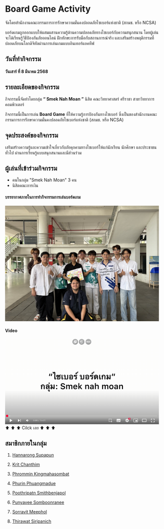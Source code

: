 # Board Game Activity

จัดโดยสำนักงานคณะกรรมการการรักษาความมั่นคงปลอดภัยไซเบอร์แห่งชาติ (สกมช. หรือ NCSA)

บอร์ดเกมถูกออกแบบให้ผสมผสานความรู้ด้านความปลอดภัยทางไซเบอร์กับความสนุกสนาน โดยผู้เล่นจะได้เรียนรู้วิธีป้องกันภัยออนไลน์ ฝึกทักษะการรับมือกับสถานการณ์จริง และเสริมสร้างพฤติกรรมที่ปลอดภัยบนโลกดิจิทัลผ่านการเล่นเกมแบบอินเทอร์แอคทีฟ

## วันที่ทำกิจกรรม
####  วันเสาร์ ที่ 8 มีนาคม 2568


## รายละเอียดของกิจกรรม

กิจกรรมนี้จัดทำโดยกลุ่ม **“ Smek Nah Moan ”**
นิสิต คณะวิทยาศาสตร์ ศรีราชา สาขาวิทยาการคอมพิวเตอร์

กิจกรรมนี้เป็นการเล่น **Board Game** ที่ให้ความรู้การป้องกันทางไซเบอร์
ซึ่งเป็นของสำนักงานคณะกรรมการการรักษาความมั่นคงปลอดภัยไซเบอร์แห่งชาติ (สกมช. หรือ NCSA)


## จุดประสงค์ของกิจกรรม
เสริมสร้างความรู้และความเข้าใจเกี่ยวกับภัยคุกคามทางไซเบอร์ให้แก่นักเรียน นักศึกษา และประชาชนทั่วไป ผ่านการเรียนรู้แบบสนุกสนานและมีส่วนร่วม

## ผู้เล่นที่เข้าร่วมกิจกรรม
- คนในกลุ่ม "Smek Nah Moan" 3 คน
- นิสิตคณะการเงิน
#### บรรยากาศภายในการทำกิจกรรมการเล่นบอร์ดเกม

![bg1](pic/IMG_2072.jpg)

#### Video
[![Video](pic/image_2025-03-09_205838024.png)](https://www.youtube.com/watch?v=jSjYxhDBHN0)
 ⬆️ ⬆️ ⬆️ Cilck เลย ⬆️ ⬆️ ⬆️
## สมาชิกภายในกลุ่ม

1. [Hannarong Supapun](https://deldel-p.github.io)

2. [Krit Chanthim](https://6530250000.github.io)

3. [Phrommin Kingmahasombat](https://phrommin.github.io)

4. [Phurin Phuangmadue](https://teamgamer11.github.io)

5. [Poothripatn Smithbenjapol](https://poohri5551.github.io)

6. [Punyavee Somboonranee](https://punyavee0.github.io)

7. [Sorravit Meephol](https://sorravitmp.github.io)

8. [Thirawat Siripanich](https://captainnn3.github.io)
